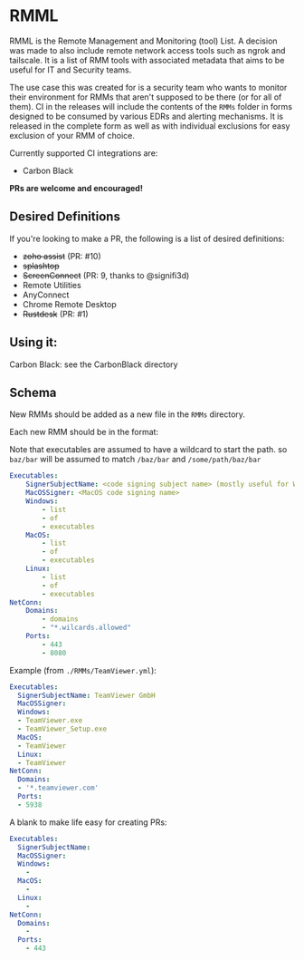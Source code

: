 # RMML
RMML is the Remote Management and Monitoring (tool) List. A decision was made to also include remote network access tools such as ngrok and tailscale. It is a list of RMM tools with associated metadata that aims to be useful for IT and Security teams.

The use case this was created for is a security team who wants to monitor their environment for RMMs that aren't supposed to be there (or for all of them). CI in the releases will include the contents of the `RMMs` folder in forms designed to be consumed by various EDRs and alerting mechanisms. It is released in the complete form as well as with individual exclusions for easy exclusion of your RMM of choice.

Currently supported CI integrations are:

* Carbon Black

**PRs are welcome and encouraged!**

## Desired Definitions
If you're looking to make a PR, the following is a list of desired definitions:

- ~~zoho assist~~ (PR: #10)
- ~~splashtop~~
- ~~ScreenConnect~~ (PR: 9, thanks to @signifi3d)
- Remote Utilities
- AnyConnect
- Chrome Remote Desktop
- ~~Rustdesk~~ (PR: #1)

## Using it:
Carbon Black: see the CarbonBlack directory

## Schema
New RMMs should be added as a new file in the `RMMs` directory.

Each new RMM should be in the format:

Note that executables are assumed to have a wildcard to start the path. so `baz/bar` will be assumed to match `/baz/bar` and `/some/path/baz/bar`

```yaml
Executables:
    SignerSubjectName: <code signing subject name> (mostly useful for Windows and *nix)
    MacOSSigner: <MacOS code signing name>
    Windows:
        - list 
        - of
        - executables
    MacOS:
        - list 
        - of
        - executables
    Linux:
        - list 
        - of
        - executables
NetConn:
    Domains:
        - domains
        - "*.wilcards.allowed"
    Ports:
        - 443
        - 8080
```

Example (from `./RMMs/TeamViewer.yml`):

```yaml
Executables:
  SignerSubjectName: TeamViewer GmbH
  MacOSSigner:
  Windows:
  - TeamViewer.exe
  - TeamViewer_Setup.exe
  MacOS:
  - TeamViewer
  Linux:
  - TeamViewer
NetConn:
  Domains:
  - '*.teamviewer.com'
  Ports:
  - 5938
```

A blank to make life easy for creating PRs:

```yaml
Executables:
  SignerSubjectName:
  MacOSSigner:
  Windows:
    - 
  MacOS:
    - 
  Linux:
    - 
NetConn:
  Domains:
    - 
  Ports:
    - 443
```
